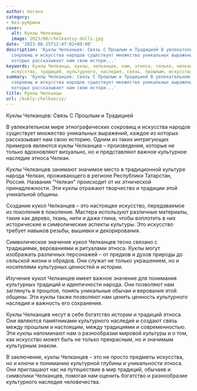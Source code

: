 ```yaml
---
author: morava
category:
- без-рубрики
cover:
  alt: Куклы Челканцы
  image: 2023/08/chelkantsy-dolls.jpg
date: '2023-08-25T12:47:02+00:00'
description: 'Куклы Челканцев: Связь С Прошлым и Традицией В увлекательном мире этнографических
  сокровищ и искусства народов существует множество уникальных выражений, каждое из
  которых рассказывает нам свою истори...'
keywords: Куклы Челканцы, куклы, челканцев, нам, этноса, только, челкан, кукол, это,
  искусство, традиций, культурного, наследия, связь, прошлым, искусства
summary: 'Куклы Челканцев: Связь С Прошлым и Традицией В увлекательном мире этнографических
  сокровищ и искусства народов существует множество уникальных выражений, каждое из
  которых рассказывает нам свою истори...'
title: Куклы Челканцы
url: /kukly-chelkanczy/
---
```


Куклы Челканцев: Связь С Прошлым и Традицией

В увлекательном мире этнографических сокровищ и искусства народов существует множество уникальных выражений, каждое из которых рассказывает нам свою историю. Одним из таких интригующих примеров являются куклы Челканцев – произведения, которые не только вдохновляют визуально, но и представляют важное культурное наследие этноса Челкан.

Куклы Челканцев занимают значимое место в традиционной культуре народа Челкан, проживающего в регионе Республики Татарстан, Россия. Название "Челкан" происходит от их этнической принадлежности. Эти куклы отражают творчество и традиции этой уникальной общины.

Создание кукол Челканцев – это настоящее искусство, передаваемое из поколения в поколение. Мастера используют различные материалы, такие как дерево, ткань, нити и даже глина, чтобы воплотить в них исторические и символические аспекты культуры. Это искусство требует навыков резьбы, вышивки и декорирования.

Символическое значение кукол Челканцев тесно связано с традициями, верованиями и ритуалами этноса. Куклы могут изображать различных персонажей – от предков и духов природы до сельской жизни и обрядов. Они служат не только украшением, но и носителями культурных ценностей и истории.

Изучение кукол Челканцев имеет важное значение для понимания культурных традиций и идентичности народа. Они позволяют нам заглянуть в прошлое, понять уникальные обычаи и верования этой общины. Эти куклы также позволяют нам ценить ценность культурного наследия и важность его сохранения.

Куклы Челканцев несут в себе богатство истории и традиций этноса. Они являются памятниками культурного наследия и создают связь между прошлым и настоящим, между традициями и современностью. Эти куклы напоминают нам о разнообразии мировой культуры и о том, как искусство может быть не только прекрасным, но и значимым культурным знаком.

В заключение, куклы Челканцев – это не просто предметы искусства, но и ключи к пониманию культурной глубины и уникальности этноса. Они приглашают нас на путешествие в мир традиций, обычаев и символики Челканцев, помогая нам оценить богатство и разнообразие культурного наследия человечества.